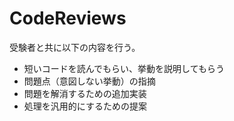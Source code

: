 # CodeReviews

受験者と共に以下の内容を行う。

* 短いコードを読んでもらい、挙動を説明してもらう
* 問題点（意図しない挙動）の指摘
* 問題を解消するための追加実装
* 処理を汎用的にするための提案
